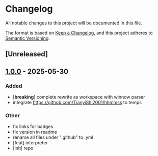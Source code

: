 # Changelog

All notable changes to this project will be documented in this file.

The format is based on [Keep a Changelog](https://keepachangelog.com/en/1.0.0/),
and this project adheres to [Semantic Versioning](https://semver.org/spec/v2.0.0.html).

## [Unreleased]

## [1.0.0](https://github.com/korora-tech/temps/releases/tag/temps-chrono-v1.0.0) - 2025-05-30

### Added

- [**breaking**] complete rewrite as workspace with winnow parser
- integrate https://github.com/TianyiShi2001/hhmmss to temps

### Other

- fix links for badges
- fix version in readme
- rename all files under ".github" to .yml
- [feat] interpreter
- [init] repo
